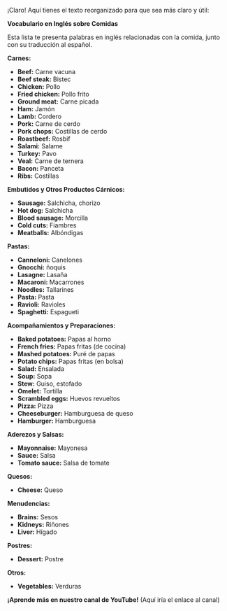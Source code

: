 ¡Claro! Aquí tienes el texto reorganizado para que sea más claro y útil:

**Vocabulario en Inglés sobre Comidas**

Esta lista te presenta palabras en inglés relacionadas con la comida, junto con su traducción al español.

**Carnes:**

*   **Beef:** Carne vacuna
*   **Beef steak:** Bistec
*   **Chicken:** Pollo
*   **Fried chicken:** Pollo frito
*   **Ground meat:** Carne picada
*   **Ham:** Jamón
*   **Lamb:** Cordero
*   **Pork:** Carne de cerdo
*   **Pork chops:** Costillas de cerdo
*   **Roastbeef:** Rosbif
*   **Salami:** Salame
*   **Turkey:** Pavo
*   **Veal:** Carne de ternera
*   **Bacon:** Panceta
*   **Ribs:** Costillas

**Embutidos y Otros Productos Cárnicos:**

*   **Sausage:** Salchicha, chorizo
*   **Hot dog:** Salchicha
*   **Blood sausage:** Morcilla
*   **Cold cuts:** Fiambres
*   **Meatballs:** Albóndigas

**Pastas:**

*   **Canneloni:** Canelones
*   **Gnocchi:** ñoquis
*   **Lasagne:** Lasaña
*   **Macaroni:** Macarrones
*   **Noodles:** Tallarines
*   **Pasta:** Pasta
*   **Ravioli:** Ravioles
*   **Spaghetti:** Espagueti

**Acompañamientos y Preparaciones:**

*   **Baked potatoes:** Papas al horno
*   **French fries:** Papas fritas (de cocina)
*   **Mashed potatoes:** Puré de papas
*   **Potato chips:** Papas fritas (en bolsa)
*   **Salad:** Ensalada
*   **Soup:** Sopa
*   **Stew:** Guiso, estofado
*   **Omelet:** Tortilla
*   **Scrambled eggs:** Huevos revueltos
*   **Pizza:** Pizza
*   **Cheeseburger:** Hamburguesa de queso
*   **Hamburger:** Hamburguesa

**Aderezos y Salsas:**

*   **Mayonnaise:** Mayonesa
*   **Sauce:** Salsa
*   **Tomato sauce:** Salsa de tomate

**Quesos:**

*   **Cheese:** Queso

**Menudencias:**

*   **Brains:** Sesos
*   **Kidneys:** Riñones
*   **Liver:** Hígado

**Postres:**

*   **Dessert:** Postre

**Otros:**

*   **Vegetables:** Verduras

**¡Aprende más en nuestro canal de YouTube!** (Aquí iría el enlace al canal)

